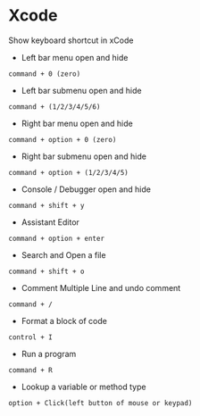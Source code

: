 # Xcode #
Show keyboard shortcut in xCode 

- Left bar menu open and hide
```
command + 0 (zero)
```
- Left bar submenu open and hide
```
command + (1/2/3/4/5/6)
```
- Right bar menu open and hide
```
command + option + 0 (zero)
```
- Right bar submenu open and hide
```
command + option + (1/2/3/4/5)
```
- Console / Debugger open and hide
```
command + shift + y 
```
- Assistant Editor
```
command + option + enter
```
- Search and Open a file
```
command + shift + o
```
- Comment Multiple Line and undo comment
```
command + /
```
- Format a block of code
```
control + I
```
- Run a program
```
command + R
```
- Lookup a variable or method type 
```
option + Click(left button of mouse or keypad) 
```

